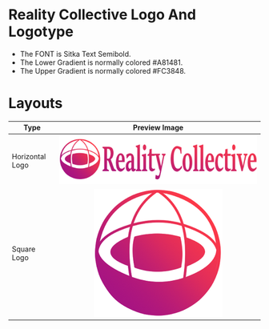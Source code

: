 Reality Collective Logo And Logotype
==========================

 - The FONT is Sitka Text Semibold.
 - The Lower Gradient is normally colored #A81481.
 - The Upper Gradient is normally colored #FC3848.


Layouts
=======

 Type            | Preview Image
 --------------- | :-----------------------------------------------:
 Horizontal Logo | <img src="Branding/RealityCollective_HorizontalLogo_1024.png?raw=true" />
 Square Logo     | <img src="Branding/RealityCollectiveLogo_256.png?raw=true" />
